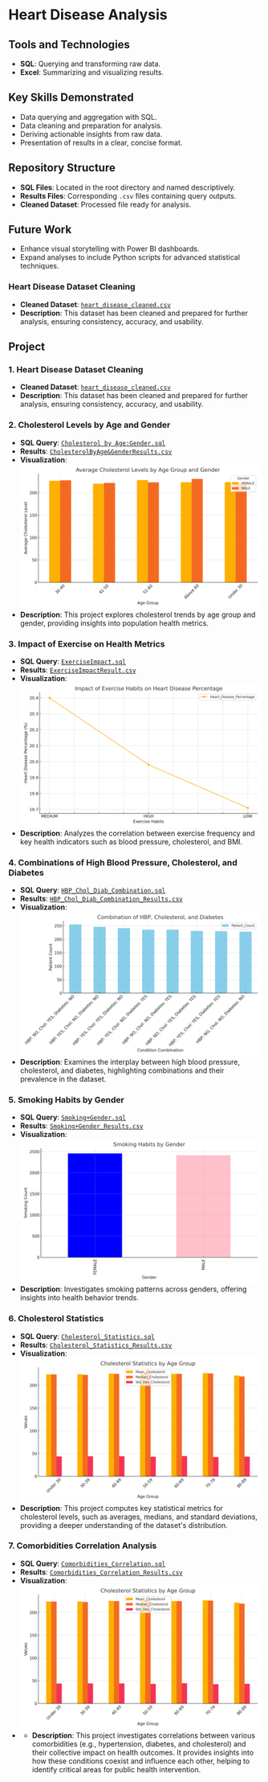 
# Heart Disease Analysis

## Tools and Technologies
- **SQL**: Querying and transforming raw data.
- **Excel**: Summarizing and visualizing results.

## Key Skills Demonstrated
- Data querying and aggregation with SQL.
- Data cleaning and preparation for analysis.
- Deriving actionable insights from raw data.
- Presentation of results in a clear, concise format.

## Repository Structure
- **SQL Files**: Located in the root directory and named descriptively.
- **Results Files**: Corresponding `.csv` files containing query outputs.
- **Cleaned Dataset**: Processed file ready for analysis.

## Future Work
- Enhance visual storytelling with Power BI dashboards.
- Expand analyses to include Python scripts for advanced statistical techniques.

### **Heart Disease Dataset Cleaning**
- **Cleaned Dataset**: [`heart_disease_cleaned.csv`](./heart_disease_cleaned.csv)
- **Description**: This dataset has been cleaned and prepared for further analysis, ensuring consistency, accuracy, and usability. 

## Project

### 1. **Heart Disease Dataset Cleaning**
- **Cleaned Dataset**: [`heart_disease_cleaned.csv`](./heart_disease_cleaned.csv)
- **Description**: This dataset has been cleaned and prepared for further analysis, ensuring consistency, accuracy, and usability.

### 2. **Cholesterol Levels by Age and Gender**
- **SQL Query**: [`Cholesterol by Age:Gender.sql`](./Cholesterol%20by%20Age%3AGender.sql)
- **Results**: [`CholesterolByAge&GenderResults.csv`](./CholesterolByAge%26GenderResults.csv)
- **Visualization**: ![Visualization](./Cholesterol_Age_Gender.png)
- **Description**: This project explores cholesterol trends by age group and gender, providing insights into population health metrics.

### 3. **Impact of Exercise on Health Metrics**
- **SQL Query**: [`ExerciseImpact.sql`](./ExerciseImpact.sql)
- **Results**: [`ExerciseImpactResult.csv`](./ExerciseImpactResult.csv)
- **Visualization**: ![Visualization](./Exercise_Impact.png)
- **Description**: Analyzes the correlation between exercise frequency and key health indicators such as blood pressure, cholesterol, and BMI.

### 4. **Combinations of High Blood Pressure, Cholesterol, and Diabetes**
- **SQL Query**: [`HBP_Chol_Diab_Combination.sql`](./HBP_Chol_Diab_Combination.sql)
- **Results**: [`HBP_Chol_Diab_Combination_Results.csv`](./HBP_Chol_Diab_Combination_Results.csv)
- **Visualization**: ![Visualization](./HBP_Chol_Diab_Combination.png)
- **Description**: Examines the interplay between high blood pressure, cholesterol, and diabetes, highlighting combinations and their prevalence in the dataset.

### 5. **Smoking Habits by Gender**
- **SQL Query**: [`Smoking+Gender.sql`](./Smoking%2BGender.sql)
- **Results**: [`Smoking+Gender_Results.csv`](./Smoking%2BGender_Results.csv)
- **Visualization**: ![Visualization](./Smoking_Gender.png)
- **Description**: Investigates smoking patterns across genders, offering insights into health behavior trends.

### 6. **Cholesterol Statistics**
- **SQL Query**: [`Cholesterol_Statistics.sql`](./Cholesterol_Statistics.sql)
- **Results**: [`Cholesterol_Statistics_Results.csv`](./Cholesterol_Statistics_Results.csv)
- **Visualization**: ![Visualization](./Cholesterol_Statistics.png)
- **Description**: This project computes key statistical metrics for cholesterol levels, such as averages, medians, and standard deviations, providing a deeper understanding of the dataset's distribution.

### 7. **Comorbidities Correlation Analysis**
- **SQL Query**: [`Comorbidities_Correlation.sql`](./Comorbidities_Correlation.sql)
- **Results**: [`Comorbidities_Correlation_Results.csv`](./Comorbidities_Correlation_Results.csv)
- **Visualization**: ![Visualization](./Cholesterol_Statistics.png)
- - **Description**: This project investigates correlations between various comorbidities (e.g., hypertension, diabetes, and cholesterol) and their collective impact on health outcomes. It provides insights into how these conditions coexist and influence each other, helping to identify critical areas for public health intervention.
